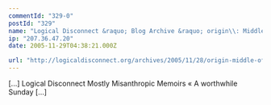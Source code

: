 ```yaml
---
commentId: "329-0"
postId: "329"
name: "Logical Disconnect &raquo; Blog Archive &raquo; origin\\: Middle-of-nowhere"
ip: "207.36.47.20"
date: 2005-11-29T04:38:21.000Z

url: "http://logicaldisconnect.org/archives/2005/11/28/origin-middle-of-nowhere/"
---
```

<p>[...] Logical Disconnect Mostly Misanthropic Memoirs      &laquo; A worthwhile Sunday [...]</p>